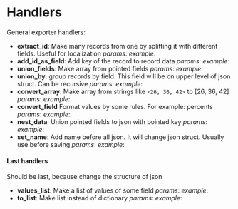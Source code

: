 # Handlers

General exporter handlers:
- **extract_id**: Make many records from one by splitting it with different fields. Useful for localization
	*params*:
	*example*:
- **add_id_as_field**: Add key of the record to record data
	*params*:
	*example*:
- **union_fields**: Make array from pointed fields
	*params*:
	*example*:
- **union_by**: group records by field. This field will be on upper level of json struct. Can be recursive
	*params*:
	*example*:
- **convert_array**:  Make array from strings like `<26, 36, 42>` to [26, 36, 42]
	*params*:
	*example*:
- **convert_field** Format values by some rules. For example: percents
	*params*:
	*example*:
- **nest_data**: Union pointed fields to json with pointed key
	*params*:
	*example*:
- **set_name**: Add name before all json. It will change json struct. Usually use before saving
	*params*:
	*example*:

#### Last handlers
Should be last, because change the structure of json
- **values_list**: Make a list of values of some field
	*params*:
	*example*:
- **to_list**: Make list instead of dictionary
	*params*:
	*example*: